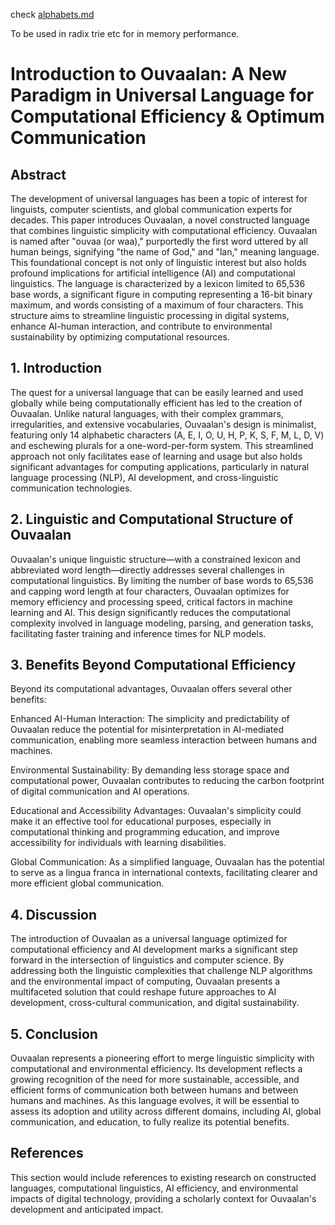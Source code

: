 check [alphabets.md](https://github.com/ouvaa/ouvaalan/blob/main/alphabets.md)

To be used in radix trie etc for in memory performance. 

# Introduction to Ouvaalan: A New Paradigm in Universal Language for Computational Efficiency & Optimum Communication

## Abstract

The development of universal languages has been a topic of interest for linguists, computer scientists, and global communication experts for decades. This paper introduces Ouvaalan, a novel constructed language that combines linguistic simplicity with computational efficiency. Ouvaalan is named after "ouvaa (or waa)," purportedly the first word uttered by all human beings, signifying "the name of God," and "lan," meaning language. This foundational concept is not only of linguistic interest but also holds profound implications for artificial intelligence (AI) and computational linguistics. The language is characterized by a lexicon limited to 65,536 base words, a significant figure in computing representing a 16-bit binary maximum, and words consisting of a maximum of four characters. This structure aims to streamline linguistic processing in digital systems, enhance AI-human interaction, and contribute to environmental sustainability by optimizing computational resources.

## 1. Introduction

The quest for a universal language that can be easily learned and used globally while being computationally efficient has led to the creation of Ouvaalan. Unlike natural languages, with their complex grammars, irregularities, and extensive vocabularies, Ouvaalan's design is minimalist, featuring only 14 alphabetic characters (A, E, I, O, U, H, P, K, S, F, M, L, D, V) and eschewing plurals for a one-word-per-form system. This streamlined approach not only facilitates ease of learning and usage but also holds significant advantages for computing applications, particularly in natural language processing (NLP), AI development, and cross-linguistic communication technologies.

## 2. Linguistic and Computational Structure of Ouvaalan

Ouvaalan's unique linguistic structure—with a constrained lexicon and abbreviated word length—directly addresses several challenges in computational linguistics. By limiting the number of base words to 65,536 and capping word length at four characters, Ouvaalan optimizes for memory efficiency and processing speed, critical factors in machine learning and AI. This design significantly reduces the computational complexity involved in language modeling, parsing, and generation tasks, facilitating faster training and inference times for NLP models.

## 3. Benefits Beyond Computational Efficiency

Beyond its computational advantages, Ouvaalan offers several other benefits:

Enhanced AI-Human Interaction: The simplicity and predictability of Ouvaalan reduce the potential for misinterpretation in AI-mediated communication, enabling more seamless interaction between humans and machines.

Environmental Sustainability: By demanding less storage space and computational power, Ouvaalan contributes to reducing the carbon footprint of digital communication and AI operations.

Educational and Accessibility Advantages: Ouvaalan's simplicity could make it an effective tool for educational purposes, especially in computational thinking and programming education, and improve accessibility for individuals with learning disabilities.

Global Communication: As a simplified language, Ouvaalan has the potential to serve as a lingua franca in international contexts, facilitating clearer and more efficient global communication.

## 4. Discussion

The introduction of Ouvaalan as a universal language optimized for computational efficiency and AI development marks a significant step forward in the intersection of linguistics and computer science. By addressing both the linguistic complexities that challenge NLP algorithms and the environmental impact of computing, Ouvaalan presents a multifaceted solution that could reshape future approaches to AI development, cross-cultural communication, and digital sustainability.

## 5. Conclusion

Ouvaalan represents a pioneering effort to merge linguistic simplicity with computational and environmental efficiency. Its development reflects a growing recognition of the need for more sustainable, accessible, and efficient forms of communication both between humans and between humans and machines. As this language evolves, it will be essential to assess its adoption and utility across different domains, including AI, global communication, and education, to fully realize its potential benefits.

## References

This section would include references to existing research on constructed languages, computational linguistics, AI efficiency, and environmental impacts of digital technology, providing a scholarly context for Ouvaalan's development and anticipated impact.
